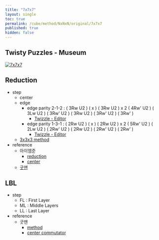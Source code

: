 ```yaml
---
title: "7x7x7"
layout: single
toc: true
permalink: /cube/method/NxNxN/original/7x7x7
published: true
hidden: false
---
```


<head>
  <base target="_blank">
</head>



## Twisty Puzzles - Museum

<a href="https://twistypuzzles.com/app/museum/museum_showitem.php?pkey=1486">
  <img alt="7x7x7" src="https://twistypuzzles.com/museum/large/01486-02.jpg">
</a>



## Reduction

- step
  - center
  - edge
    - edge parity 2-1-2 : ( 3Rw U2 ) ( x ) ( 3Rw U2 ) x 2 ( 4Rw' U2 ) ( 3Lw U2 ) ( 3Rw' U2 ) ( 3Rw U2 ) ( 3Rw' U2 ) ( 3Rw' )
      - [Twizzle - Editor](https://alpha.twizzle.net/edit/?puzzle=7x7x7&stickering=OLL&setup-anchor=end&alg=%283Rw+U2%27%29+x+%283Rw+U2%27%292+%284Rw%27+U2%27%29+%283Lw+U2%27%29+%283Rw%27+U2%27%29+%283Rw+U2%27%29+%283Rw%27+U2%27%29+3Rw%27)
    - edge parity 1-3-1 : ( 2Rw U2 ) ( x ) ( 2Rw U2 ) x 2 ( 5Rw' U2 ) ( 2Lw U2 ) ( 2Rw' U2 ) ( 2Rw U2 ) ( 2Rw' U2 ) ( 2Rw' )
      - [Twizzle - Editor](https://alpha.twizzle.net/edit/?puzzle=7x7x7&stickering=OLL&setup-anchor=end&alg=%282Rw+U2%27%29+x+%282Rw+U2%27%292+%285Rw%27+U2%27%29+%282Lw+U2%27%29+%282Rw%27+U2%27%29+%282Rw+U2%27%29+%282Rw%27+U2%27%29+2Rw%27)
  - [3x3x3 method](/cube/method/NxNxN/original/3x3x3)
- reference
  - 아이엠준
    - [reduction](https://youtu.be/3wynYMk4eZk)
    - [center](https://youtu.be/4ViuGBx14zg)
  - [굿맨](https://youtu.be/cA-YbPc2VZs)



## LBL

- step
  - FL : First Layer
  - ML : Middle Layers
  - LL : Last Layer
- reference
  - 굿맨
    - [method](https://youtu.be/D_UYYz_OwOM)
    - [center commutator](https://youtu.be/HsUH_K_921w)
